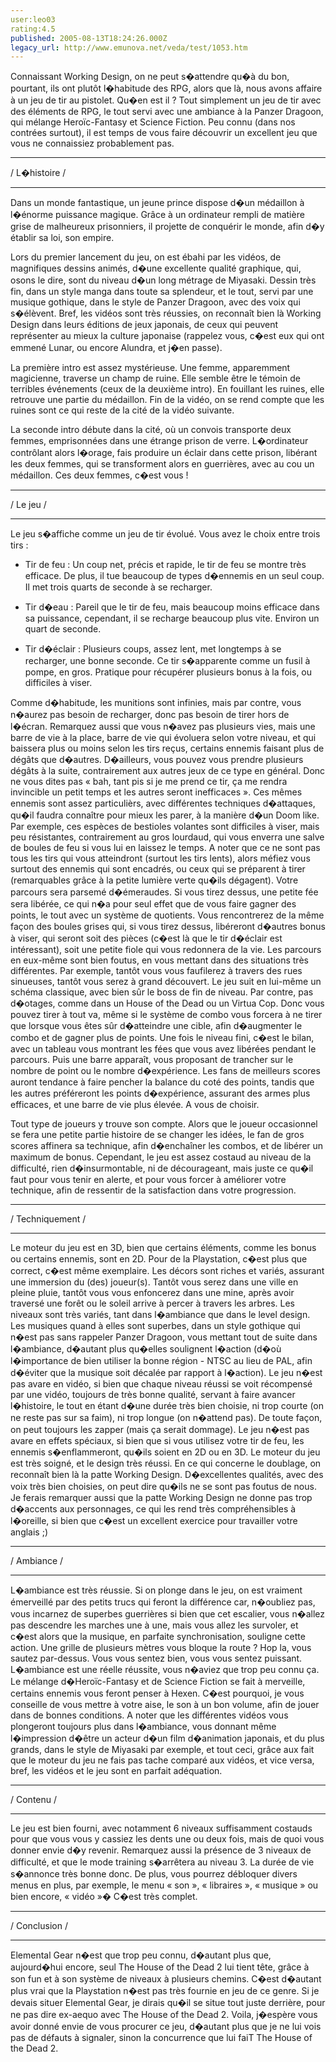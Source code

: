 ```yaml
---
user:leo03
rating:4.5
published: 2005-08-13T18:24:26.000Z
legacy_url: http://www.emunova.net/veda/test/1053.htm
---
```

Connaissant Working Design, on ne peut s�attendre qu�à du bon, pourtant, ils ont plutôt l�habitude des RPG, alors que là, nous avons affaire à un jeu de tir au pistolet. Qu�en est il ? Tout simplement un jeu de tir avec des éléments de RPG, le tout servi avec une ambiance à la Panzer Dragoon, qui mélange Heroïc-Fantasy et Science Fiction. Peu connu (dans nos contrées surtout), il est temps de vous faire découvrir un excellent jeu que vous ne connaissiez probablement pas.  

  

--------------  

/ L�histoire /  

--------------  

Dans un monde fantastique, un jeune prince dispose d�un médaillon à l�énorme puissance magique. Grâce à un ordinateur rempli de matière grise de malheureux prisonniers, il projette de conquérir le monde, afin d�y établir sa loi, son empire.  

  

Lors du premier lancement du jeu, on est ébahi par les vidéos, de magnifiques dessins animés, d�une excellente qualité graphique, qui, osons le dire, sont du niveau d�un long métrage de Miyasaki. Dessin très fin, dans un style manga dans toute sa splendeur, et le tout, servi par une musique gothique, dans le style de Panzer Dragoon, avec des voix qui s�élèvent. Bref, les vidéos sont très réussies, on reconnaît bien là Working Design dans leurs éditions de jeux japonais, de ceux qui peuvent représenter au mieux la culture japonaise (rappelez vous, c�est eux qui ont emmené Lunar, ou encore Alundra, et j�en passe).  

  

La première intro est assez mystérieuse. Une femme, apparemment magicienne, traverse un champ de ruine. Elle semble être le témoin de terribles événements (ceux de la deuxième intro). En fouillant les ruines, elle retrouve une partie du médaillon. Fin de la vidéo, on se rend compte que les ruines sont ce qui reste de la cité de la vidéo suivante.  

  

La seconde intro débute dans la cité, où un convois transporte deux femmes, emprisonnées dans une étrange prison de verre. L�ordinateur contrôlant alors l�orage, fais produire un éclair dans cette prison, libérant les deux femmes, qui se transforment alors en guerrières, avec au cou un médaillon. Ces deux femmes, c�est vous !  

  

----------  

/ Le jeu /  

---------  

Le jeu s�affiche comme un jeu de tir évolué. Vous avez le choix entre trois tirs :  

- Tir de feu : Un coup net, précis et rapide, le tir de feu se montre très efficace. De plus, il tue beaucoup de types d�ennemis en un seul coup. Il met trois quarts de seconde à se recharger.  

- Tir d�eau : Pareil que le tir de feu, mais beaucoup moins efficace dans sa puissance, cependant, il se recharge beaucoup plus vite. Environ un quart de seconde.  

- Tir d�éclair : Plusieurs coups, assez lent, met longtemps à se recharger, une bonne seconde. Ce tir s�apparente comme un fusil à pompe, en gros. Pratique pour récupérer plusieurs bonus à la fois, ou difficiles à viser.  

  

Comme d�habitude, les munitions sont infinies, mais par contre, vous n�aurez pas besoin de recharger, donc pas besoin de tirer hors de l�écran. Remarquez aussi que vous n�avez pas plusieurs vies, mais une barre de vie à la place, barre de vie qui évoluera selon votre niveau, et qui baissera plus ou moins selon les tirs reçus, certains ennemis faisant plus de dégâts que d�autres. D�ailleurs, vous pouvez vous prendre plusieurs dégâts à la suite, contrairement aux autres jeux de ce type en général. Donc ne vous dites pas « bah, tant pis si je me prend ce tir, ça me rendra invincible un petit temps et les autres seront inefficaces ». Ces mêmes ennemis sont assez particulièrs, avec différentes techniques d�attaques, qu�il faudra connaître pour mieux les parer, à la manière d�un Doom like. Par exemple, ces espèces de bestioles volantes sont difficiles à viser, mais peu résistantes, contrairement au gros lourdaud, qui vous enverra une salve de boules de feu si vous lui en laissez le temps. A noter que ce ne sont pas tous les tirs qui vous atteindront (surtout les tirs lents), alors méfiez vous surtout des ennemis qui sont encadrés, ou ceux qui se préparent à tirer (remarquables grâce à la petite lumière verte qu�ils dégagent). Votre parcours sera parsemé d�émeraudes. Si vous tirez dessus, une petite fée sera libérée, ce qui n�a pour seul effet que de vous faire gagner des points, le tout avec un système de quotients. Vous rencontrerez de la même façon des boules grises qui, si vous tirez dessus, libéreront d�autres bonus à viser, qui seront soit des pièces (c�est là que le tir d�éclair est intéressant), soit une petite fiole qui vous redonnera de la vie. Les parcours en eux-même sont bien foutus, en vous mettant dans des situations très différentes. Par exemple, tantôt vous vous faufilerez à travers des rues sinueuses, tantôt vous serez à grand découvert. Le jeu suit en lui-même un schéma classique, avec bien sûr le boss de fin de niveau. Par contre, pas d�otages, comme dans un House of the Dead ou un Virtua Cop. Donc vous pouvez tirer à tout va, même si le système de combo vous forcera à ne tirer que lorsque vous êtes sûr d�atteindre une cible, afin d�augmenter le combo et de gagner plus de points. Une fois le niveau fini, c�est le bilan, avec un tableau vous montrant les fées que vous avez libérées pendant le parcours. Puis une barre apparaît, vous proposant de trancher sur le nombre de point ou le nombre d�expérience. Les fans de meilleurs scores auront tendance à faire pencher la balance du coté des points, tandis que les autres préféreront les points d�expérience, assurant des armes plus efficaces, et une barre de vie plus élevée. A vous de choisir.  

  

Tout type de joueurs y trouve son compte. Alors que le joueur occasionnel se fera une petite partie histoire de se changer les idées, le fan de gros scores affinera sa technique, afin d�enchaîner les combos, et de libérer un maximum de bonus. Cependant, le jeu est assez costaud au niveau de la difficulté, rien d�insurmontable, ni de décourageant, mais juste ce qu�il faut pour vous tenir en alerte, et pour vous forcer à améliorer votre technique, afin de ressentir de la satisfaction dans votre progression.  

  

----------------------  

/ Techniquement /  

---------------------  

Le moteur du jeu est en 3D, bien que certains éléments, comme les bonus ou certains ennemis, sont en 2D. Pour de la Playstation, c�est plus que correct, c�est même exemplaire. Les décors sont riches et variés, assurant une immersion du (des) joueur(s). Tantôt vous serez dans une ville en pleine pluie, tantôt vous vous enfoncerez dans une mine, après avoir traversé une forêt ou le soleil arrive à percer à travers les arbres. Les niveaux sont très variés, tant dans l�ambiance que dans le level design. Les musiques quand à elles sont superbes, dans un style gothique qui n�est pas sans rappeler Panzer Dragoon, vous mettant tout de suite dans l�ambiance, d�autant plus qu�elles soulignent l�action (d�où l�importance de bien utiliser la bonne région - NTSC au lieu de PAL, afin d�éviter que la musique soit décalée par rapport à l�action). Le jeu n�est pas avare en vidéo, si bien que chaque niveau réussi se voit récompensé par une vidéo, toujours de très bonne qualité, servant à faire avancer l�histoire, le tout en étant d�une durée très bien choisie, ni trop courte (on ne reste pas sur sa faim), ni trop longue (on n�attend pas). De toute façon, on peut toujours les zapper (mais ça serait dommage). Le jeu n�est pas avare en effets spéciaux, si bien que si vous utilisez votre tir de feu, les ennemis s�enflammeront, qu�ils soient en 2D ou en 3D. Le moteur du jeu est très soigné, et le design très réussi. En ce qui concerne le doublage, on reconnaît bien là la patte Working Design. D�excellentes qualités, avec des voix très bien choisies, on peut dire qu�ils ne se sont pas foutus de nous. Je ferais remarquer aussi que la patte Working Design ne donne pas trop d�accents aux personnages, ce qui les rend très compréhensibles à l�oreille, si bien que c�est un excellent exercice pour travailler votre anglais ;)  

  

--------------  

/ Ambiance /  

--------------  

L�ambiance est très réussie. Si on plonge dans le jeu, on est vraiment émerveillé par des petits trucs qui feront la différence car, n�oubliez pas, vous incarnez de superbes guerrières si bien que cet escalier, vous n�allez pas descendre les marches une à une, mais vous allez les survoler, et c�est alors que la musique, en parfaite synchronisation, souligne cette action. Une grille de plusieurs mètres vous bloque la route ? Hop la, vous sautez par-dessus. Vous vous sentez bien, vous vous sentez puissant. L�ambiance est une réelle réussite, vous n�aviez que trop peu connu ça. Le mélange d�Heroïc-Fantasy et de Science Fiction se fait à merveille, certains ennemis vous feront penser à Hexen. C�est pourquoi, je vous conseille de vous mettre à votre aise, le son à un bon volume, afin de jouer dans de bonnes conditions. A noter que les différentes vidéos vous plongeront toujours plus dans l�ambiance, vous donnant même l�impression d�être un acteur d�un film d�animation japonais, et du plus grands, dans le style de Miyasaki par exemple, et tout ceci, grâce aux fait que le moteur du jeu ne fais pas tache comparé aux vidéos, et vice versa, bref, les vidéos et le jeu sont en parfait adéquation.  

  

-------------  

/ Contenu /  

------------  

Le jeu est bien fourni, avec notamment 6 niveaux suffisamment costauds pour que vous vous y cassiez les dents une ou deux fois, mais de quoi vous donner envie d�y revenir. Remarquez aussi la présence de 3 niveaux de difficulté, et que le mode training s�arrêtera au niveau 3\. La durée de vie s�annonce très bonne donc. De plus, vous pourrez débloquer divers menus en plus, par exemple, le menu « son », « libraires », « musique » ou bien encore, « vidéo »� C�est très complet.  

  

-----------------  

/ Conclusion /  

----------------  

Elemental Gear n�est que trop peu connu, d�autant plus que, aujourd�hui encore, seul The House of the Dead 2 lui tient tête, grâce à son fun et à son système de niveaux à plusieurs chemins. C�est d�autant plus vrai que la Playstation n�est pas très fournie en jeu de ce genre. Si je devais situer Elemental Gear, je dirais qu�il se situe tout juste derrière, pour ne pas dire ex-aequo avec The House of the Dead 2\. Voila, j�espère vous avoir donné envie de vous procurer ce jeu, d�autant plus que je ne lui vois pas de défauts à signaler, sinon la concurrence que lui faiT The House of the Dead 2\.